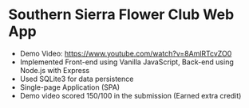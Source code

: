 # Southern Sierra Flower Club Web App

- Demo Video: https://www.youtube.com/watch?v=8AmlRTcvZO0
- Implemented Front-end using Vanilla JavaScript, Back-end using Node.js with Express
- Used SQLite3 for data persistence
- Single-page Application (SPA)
- Demo video scored 150/100 in the submission (Earned extra credit)
